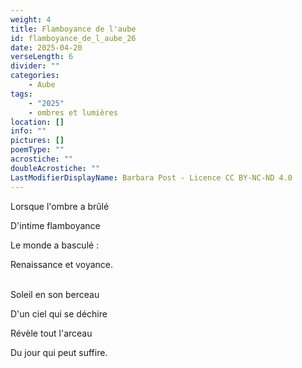 ```yaml
---
weight: 4
title: Flamboyance de l'aube
id: flamboyance_de_l_aube_26
date: 2025-04-20
verseLength: 6
divider: ""
categories:
    - Aube
tags:
    - "2025"
    - ombres et lumières
location: []
info: ""
pictures: []
poemType: ""
acrostiche: ""
doubleAcrostiche: ""
LastModifierDisplayName: Barbara Post - Licence CC BY-NC-ND 4.0
---
```

Lorsque l'ombre a brûlé

D'intime flamboyance

Le monde a basculé :

Renaissance et voyance.

 \
Soleil en son berceau

D'un ciel qui se déchire

Révèle tout l'arceau

Du jour qui peut suffire.